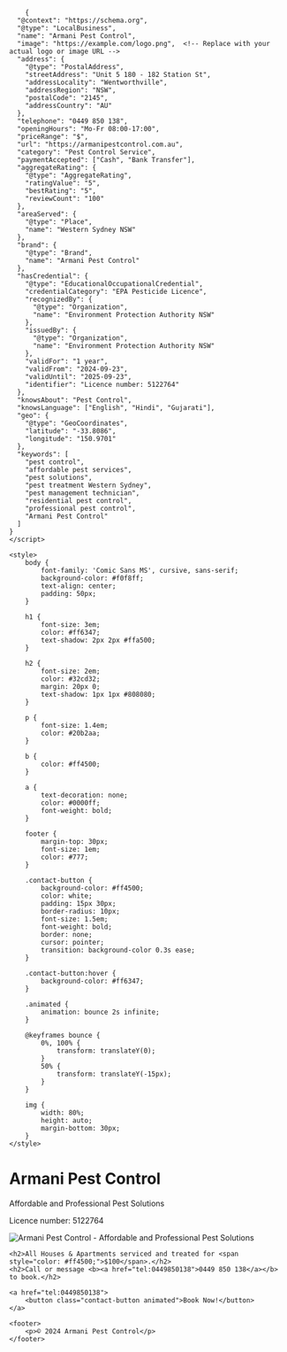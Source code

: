 <!DOCTYPE html>
<html lang="en">
<head>
    <meta charset="UTF-8">
    <meta name="viewport" content="width=device-width, initial-scale=1.0">
    <meta name="description" content="Armani Pest Control - Affordable and Professional Pest Solutions in Wentworthville, NSW. All houses and apartments serviced and treated for $100.">
    <title>Armani Pest Control</title>

        {
      "@context": "https://schema.org",
      "@type": "LocalBusiness",
      "name": "Armani Pest Control",
      "image": "https://example.com/logo.png",  <!-- Replace with your actual logo or image URL -->
      "address": {
        "@type": "PostalAddress",
        "streetAddress": "Unit 5 180 - 182 Station St",
        "addressLocality": "Wentworthville",
        "addressRegion": "NSW",
        "postalCode": "2145",
        "addressCountry": "AU"
      },
      "telephone": "0449 850 138",
      "openingHours": "Mo-Fr 08:00-17:00",
      "priceRange": "$",
      "url": "https://armanipestcontrol.com.au",
      "category": "Pest Control Service",
      "paymentAccepted": ["Cash", "Bank Transfer"],
      "aggregateRating": {
        "@type": "AggregateRating",
        "ratingValue": "5",
        "bestRating": "5",
        "reviewCount": "100"
      },
      "areaServed": {
        "@type": "Place",
        "name": "Western Sydney NSW"
      },
      "brand": {
        "@type": "Brand",
        "name": "Armani Pest Control"
      },
      "hasCredential": {
        "@type": "EducationalOccupationalCredential",
        "credentialCategory": "EPA Pesticide Licence",
        "recognizedBy": {
          "@type": "Organization",
          "name": "Environment Protection Authority NSW"
        },
        "issuedBy": {
          "@type": "Organization",
          "name": "Environment Protection Authority NSW"
        },
        "validFor": "1 year",
        "validFrom": "2024-09-23",
        "validUntil": "2025-09-23",
        "identifier": "Licence number: 5122764"
      },
      "knowsAbout": "Pest Control",
      "knowsLanguage": ["English", "Hindi", "Gujarati"],
      "geo": {
        "@type": "GeoCoordinates",
        "latitude": "-33.8086",
        "longitude": "150.9701"
      },
      "keywords": [
        "pest control",
        "affordable pest services",
        "pest solutions",
        "pest treatment Western Sydney",
        "pest management technician",
        "residential pest control",
        "professional pest control",
        "Armani Pest Control"
      ]
    }
    </script>

    <style>
        body {
            font-family: 'Comic Sans MS', cursive, sans-serif;
            background-color: #f0f8ff;
            text-align: center;
            padding: 50px;
        }

        h1 {
            font-size: 3em;
            color: #ff6347;
            text-shadow: 2px 2px #ffa500;
        }

        h2 {
            font-size: 2em;
            color: #32cd32;
            margin: 20px 0;
            text-shadow: 1px 1px #808080;
        }

        p {
            font-size: 1.4em;
            color: #20b2aa;
        }

        b {
            color: #ff4500;
        }

        a {
            text-decoration: none;
            color: #0000ff;
            font-weight: bold;
        }

        footer {
            margin-top: 30px;
            font-size: 1em;
            color: #777;
        }

        .contact-button {
            background-color: #ff4500;
            color: white;
            padding: 15px 30px;
            border-radius: 10px;
            font-size: 1.5em;
            font-weight: bold;
            border: none;
            cursor: pointer;
            transition: background-color 0.3s ease;
        }

        .contact-button:hover {
            background-color: #ff6347;
        }

        .animated {
            animation: bounce 2s infinite;
        }

        @keyframes bounce {
            0%, 100% {
                transform: translateY(0);
            }
            50% {
                transform: translateY(-15px);
            }
        }

        img {
            width: 80%;
            height: auto;
            margin-bottom: 30px;
        }
    </style>
</head>
<body>
    <h1 class="animated">Armani Pest Control</h1>
    <p>Affordable and Professional Pest Solutions</p>
    <p>Licence number: 5122764</p>
    <!-- Add the image to the website -->
    <img src="file-P4Ro6FKJ3gTPTM4KJ9WIXoF9" alt="Armani Pest Control - Affordable and Professional Pest Solutions">

    <h2>All Houses & Apartments serviced and treated for <span style="color: #ff4500;">$100</span>.</h2>
    <h2>Call or message <b><a href="tel:0449850138">0449 850 138</a></b> to book.</h2>

    <a href="tel:0449850138">
        <button class="contact-button animated">Book Now!</button>
    </a>

    <footer>
        <p>© 2024 Armani Pest Control</p>
    </footer>
</body>
</html>
